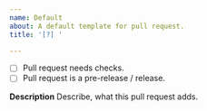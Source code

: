 ```yaml
---
name: Default
about: A default template for pull request.
title: '[?] '

---
```


 - [ ] Pull request needs checks.
 - [ ] Pull request is a pre-release / release.

**Description**
Describe, what this pull request adds.
